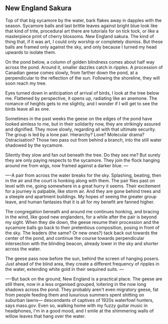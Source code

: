 ## New England Sakura

Top of that big sycamore by the water, bark flakes away in dapples with the season. Sycamore balls and last brittle leaves against bright blue look like that kind of trite, procedural art there are tutorials for on tick tock, or like a masterpiece print of cherry blossoms. New England sakura. The kind of thing that, if it was art, I could only worship or completely dismiss. But these balls are framed only against the sky, and only because I turned my head upwards to isolate them. 
   
   On the pond below, a column of golden blindness comes about half way across the pond. Around it, smaller dazzles catch in ripples. A procession of Canadian geese comes slowly, from farther down the pond, at a perpendicular to the reflection of the sun. Following the shoreline, they will soon reach my tree. 
    
  Eyes turned down in anticipation of arrival of birds, I look at the tree below me. Flattened by perspective, it opens up, radiating like an anemone. The romance of heights gets to me slightly, and I wonder if I will get to see the birds leave all as one. 
    
  Sometimes in the past weeks the geese on the edges of the pond have looked aimless to me, but in their solidarity now, they are strikingly assured and dignified. They move slowly, regarding all with that ultimate security. The group is led by a lone pair. Hierarchy? Love? Molecular drama? Ostracisation? Those two pass out from behind a branch, into the still water shadowed by the sycamore. 
     
  Silently they slow and fan out beneath the tree. Do they see me? But surely they are only paying respects to the sycamore. They join the flock hanging around me from wigs, now framed against a darker blue. —

—-A pair from across the water breaks for the sky. Splashing, beating, then in the air and the court is honking along with them. The pair flies past on level with me, going somewhere in a great hurry it seems. Their excitement for a journey is palpable, like storm air. And they are gone behind trees and a steeple and apartment buildings. My hopes of seeing the greater group leave, and human fantasies that it is all for my benefit are fanned higher. 
    
  The congregation beneath and around me continues honking, and bracing in the wind, like good new englanders, for a while after the pair is beyond my sight. When they die down, the geese resume their procession and the sycamore balls go back to their pretentious composition, posing in front of the sky. The leaders (the same? Or new ones?) tack back out towards the center of the pond, and continue the course towards perpendicular intersection with the blinding beacon, already lower in the sky and shorter across the water. 
    
     
  The geese pass now before the sun, behind the screen of hanging posers. Just ahead of the blind area, they create a different frequency of ripples in the water, extending white gold in their sequined suits. —

—-But back on the ground, New England is a practical place. The geese are still there, now in a less organised grouped, loitering in the now long shadows across the pond. They probably aren't even migratory geese, fat from people feeding them and luxurious summers spent shitting on suburban lawns— descendants of captives of 1920s waterfowl hunters, says mass.gov. Even so, walking  home with my fuzzy guitar music in headphones, I'm in a good mood, and I smile at the shimmering walls of willow leaves that hang over the water. 



